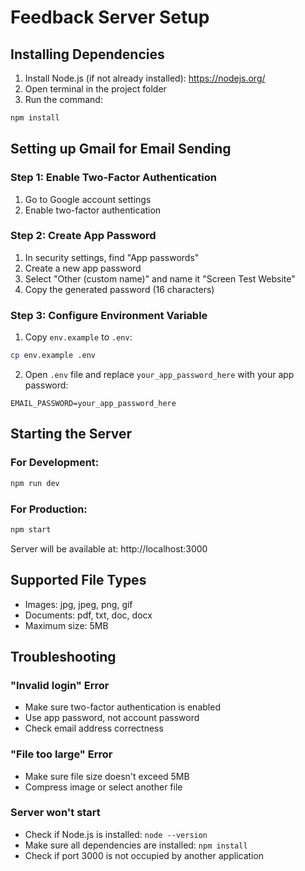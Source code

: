 # Feedback Server Setup

## Installing Dependencies

1. Install Node.js (if not already installed): https://nodejs.org/
2. Open terminal in the project folder
3. Run the command:
```bash
npm install
```

## Setting up Gmail for Email Sending

### Step 1: Enable Two-Factor Authentication
1. Go to Google account settings
2. Enable two-factor authentication

### Step 2: Create App Password
1. In security settings, find "App passwords"
2. Create a new app password
3. Select "Other (custom name)" and name it "Screen Test Website"
4. Copy the generated password (16 characters)

### Step 3: Configure Environment Variable
1. Copy `env.example` to `.env`:
```bash
cp env.example .env
```
2. Open `.env` file and replace `your_app_password_here` with your app password:
```
EMAIL_PASSWORD=your_app_password_here
```

## Starting the Server

### For Development:
```bash
npm run dev
```

### For Production:
```bash
npm start
```

Server will be available at: http://localhost:3000

## Supported File Types
- Images: jpg, jpeg, png, gif
- Documents: pdf, txt, doc, docx
- Maximum size: 5MB

## Troubleshooting

### "Invalid login" Error
- Make sure two-factor authentication is enabled
- Use app password, not account password
- Check email address correctness

### "File too large" Error
- Make sure file size doesn't exceed 5MB
- Compress image or select another file

### Server won't start
- Check if Node.js is installed: `node --version`
- Make sure all dependencies are installed: `npm install`
- Check if port 3000 is not occupied by another application 